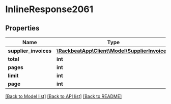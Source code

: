 # InlineResponse2061

## Properties
Name | Type | Description | Notes
------------ | ------------- | ------------- | -------------
**supplier_invoices** | [**\RackbeatApp\Client\Model\SupplierInvoice[]**](SupplierInvoice.md) |  | [optional] 
**total** | **int** |  | [optional] 
**pages** | **int** |  | [optional] 
**limit** | **int** |  | [optional] 
**page** | **int** |  | [optional] 

[[Back to Model list]](../README.md#documentation-for-models) [[Back to API list]](../README.md#documentation-for-api-endpoints) [[Back to README]](../README.md)


